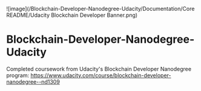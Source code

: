 ![image](/Blockchain-Developer-Nanodegree-Udacity/Documentation/Core README/Udacity Blockchain Developer Banner.png)

# Blockchain-Developer-Nanodegree-Udacity
Completed coursework from Udacity's Blockchain Developer Nanodegree program: https://www.udacity.com/course/blockchain-developer-nanodegree--nd1309
